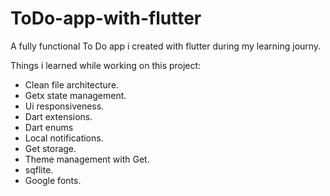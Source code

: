 # ToDo-app-with-flutter

A fully functional To Do app i created with flutter during my learning journy.

Things i learned while working on this project:

  - Clean file architecture.
  - Getx state management.
  - Ui responsiveness.
  - Dart extensions.
  - Dart enums
  - Local notifications.
  - Get storage.
  - Theme management with Get.
  - sqflite.
  - Google fonts.
  
